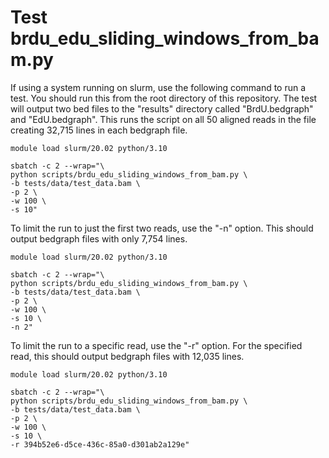 # Test brdu_edu_sliding_windows_from_bam.py 

If using a system running on slurm, use the following command to run a test. You should run this from the root directory of this repository. The test will output two bed files to the "results" directory called "BrdU.bedgraph" and "EdU.bedgraph". This runs the script on all 50 aligned reads in the file creating 32,715 lines in each bedgraph file.

```         
module load slurm/20.02 python/3.10

sbatch -c 2 --wrap="\
python scripts/brdu_edu_sliding_windows_from_bam.py \
-b tests/data/test_data.bam \
-p 2 \
-w 100 \
-s 10"
```

To limit the run to just the first two reads, use the "-n" option. This should output bedgraph files with only 7,754 lines.

```         
module load slurm/20.02 python/3.10

sbatch -c 2 --wrap="\
python scripts/brdu_edu_sliding_windows_from_bam.py \
-b tests/data/test_data.bam \
-p 2 \
-w 100 \
-s 10 \
-n 2"
```

To limit the run to a specific read, use the "-r" option. For the specified read, this should output bedgraph files with 12,035 lines.

```         
module load slurm/20.02 python/3.10

sbatch -c 2 --wrap="\
python scripts/brdu_edu_sliding_windows_from_bam.py \
-b tests/data/test_data.bam \
-p 2 \
-w 100 \
-s 10 \
-r 394b52e6-d5ce-436c-85a0-d301ab2a129e"
```
